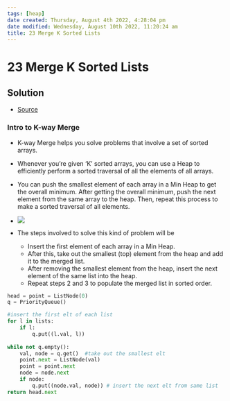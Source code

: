 ```yaml
---
tags: [heap]
date created: Thursday, August 4th 2022, 4:28:04 pm
date modified: Wednesday, August 10th 2022, 11:20:24 am
title: 23 Merge K Sorted Lists
---
```


# 23 Merge K Sorted Lists

## Solution

- [Source](https://hackernoon.com/14-patterns-to-ace-any-coding-interview-question-c5bb3357f6ed)

### Intro to K-way Merge

- K-way Merge helps you solve problems that involve a set of sorted arrays.
- Whenever you’re given ‘K’ sorted arrays, you can use a Heap to efficiently perform a sorted traversal of all the elements of all arrays.
- You can push the smallest element of each array in a Min Heap to get the overall minimum. After getting the overall minimum, push the next element from the same array to the heap. Then, repeat this process to make a sorted traversal of all elements.
- ![](https://hackernoon.com/_next/image?url=https%3A%2F%2Fcdn.hackernoon.com%2Fimages%2FG9YRlqC9joZNTWsi1ul7tRkO6tv1-4hwy3w8x.jpg&w=828&q=75)

- The steps involved to solve this kind of problem will be
	- Insert the first element of each array in a Min Heap.
	- After this, take out the smallest (top) element from the heap and add it to the merged list.
	- After removing the smallest element from the heap, insert the next element of the same list into the heap.
	- Repeat steps 2 and 3 to populate the merged list in sorted order.

```python
head = point = ListNode(0)
q = PriorityQueue()

#insert the first elt of each list
for l in lists:
    if l:
        q.put((l.val, l))
        
while not q.empty():
    val, node = q.get()  #take out the smallest elt
    point.next = ListNode(val)
    point = point.next
    node = node.next
    if node:
        q.put((node.val, node)) # insert the next elt from same list
return head.next
```
